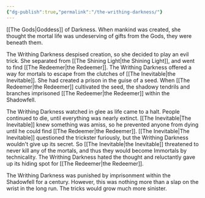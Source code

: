 ```yaml
---
{"dg-publish":true,"permalink":"/the-writhing-darkness/"}
---
```


[[The Gods\|Goddess]] of Darkness. When mankind was created, she thought the mortal life was undeserving of gifts from the Gods, they were beneath them.

The Writhing Darkness despised creation, so she decided to play an evil trick. She separated from [[The Shining Light\|the Shining Light]], and went to find [[The Redeemer\|the Redeemer]]. The Writhing Darkness offered a way for mortals to escape from the clutches of [[The Inevitable\|the Inevitable]]. She had created a prison in the guise of a seed. When [[The Redeemer\|the Redeemer]] cultivated the seed, the shadowy tendrils and branches imprisoned [[The Redeemer\|the Redeemer]] within the Shadowfell. 

The Writhing Darkness watched in glee as life came to a halt. People continued to die, until everything was nearly extinct. [[The Inevitable\|The Inevitable]] knew something was amiss, so he prevented anyone from dying until he could find [[The Redeemer\|the Redeemer]]. [[The Inevitable\|The Inevitable]] questioned the trickster furiously, but the Writhing Darkness wouldn't give up its secret. So [[The Inevitable\|the Inevitable]] threatened to never kill any of the mortals, and thus they would become Immortals by technicality. The Writhing Darkness hated the thought and reluctantly gave up its hiding spot for [[The Redeemer\|the Redeemer]].

The Writhing Darkness was punished by imprisonment within the Shadowfell for a century. However, this was nothing more than a slap on the wrist in the long run. The tricks would grow much more sinister.